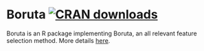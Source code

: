 # Boruta [![CRAN downloads](http://cranlogs.r-pkg.org/badges/Boruta)](http://cran.rstudio.com/web/packages/Boruta/index.html)

Boruta is an R package implementing Boruta, an all relevant feature selection method.
More details [here](https://m2.icm.edu.pl/boruta/).
